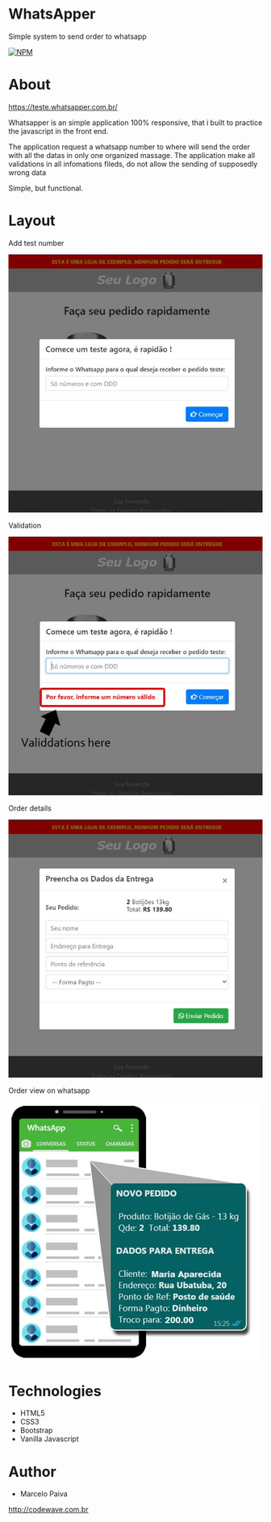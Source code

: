 # WhatsApper
Simple system to send order to whatsapp

[![NPM](https://img.shields.io/npm/l/react)](https://github.com/marcelosurfdev/WhatsApper/blob/master/LICENSE)

# About
https://teste.whatsapper.com.br/

Whatsapper is an simple application 100% responsive, that i built to practice the javascript in the front end.

The application request a whatsapp number to where will send the order with all the datas in only one organized massage.
The application make all validations in all infomations fileds, do not allow the sending of supposedly wrong data

Simple, but functional.

# Layout

Add test number

![Screenshot](img/01.jpg)

Validation

![Screenshot](img/02.jpg)

Order details

![Screenshot](img/03.jpg)

Order view on whatsapp

![Screenshot](img/04.jpg)


# Technologies

- HTML5
- CSS3
- Bootstrap
- Vanilla Javascript

# Author

- Marcelo Paiva

http://codewave.com.br
